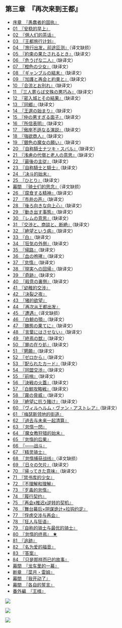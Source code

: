 ## 第三章　『再次来到王都』

- [序章　『愚蠢者的固执』](00.html)
- [01　『安稳的早上』](01.html)
- [02　『佣人们的茶话』](02.html)
- [03　『王都旅行计划』](03.html)
- [04　『旅行出发，前途叵测』](04.html)（译文缺损）
- [05　『約束の果たされるとき』](05.html)（缺译文）
- [06　『危うげな二人』](06.html)（缺译文）
- [07　『橙色の少女』](07.html)（缺译文）
- [08　『ギャンブルの結末』](08.html)（缺译文）
- [09　『加護と再会と約束と』](09.html)（缺译文）
- [10　『合流とお別れ』](10.html)（缺译文）
- [11　『三人寄らば文殊の悪巧み』](11.html)（缺译文）
- [12　『密入城とその結果』](12.html)（缺译文）
- [13　『同郷』](13.html)（缺译文）
- [14　『王選の始まり』](14.html)（缺译文）
- [15　『仲の悪すぎる面子』](15.html)（缺译文）
- [16　『所信表明』](16.html)（缺译文）
- [17　『傲岸不遜なる演説』](17.html)（缺译文）
- [18　『強欲商人』](18.html)（缺译文）
- [19　『銀色の魔女の願い』](19.html)（缺译文）
- [20　『自称騎士ナツキ・スバル』](20.html)（缺译文）
- [21　『浅慮の代償と老人の意思』](21.html)（缺译文）
- [22　『最後の主従』](22.html)（缺译文）
- [23　『自称騎士と騎士』](23.html)（缺译文）
- [24　『决斗的始末』](24.html)
- [25　『ひとり』](25.html)（缺译文）
- [幕間　『骑士们的思念』](85.html)（译文缺损）
- [26　『腐食する精神』](26.html)（缺译文）
- [27　『市井の声』](27.html)（缺译文）
- [28　『後ろ向きな向上心』](28.html)（缺译文）
- [29　『動き出す事態』](29.html)（缺译文）
- [30　『レムの意思』](30.html)（缺译文）
- [31　『交渉と、商談と、断絶』](31.html)（缺译文）
- [32　『絶望という病』](32.html)（缺译文）
- [33　『白』](33.html)（缺译文）
- [34　『狂気の外側』](34.html)（缺译文）
- [35　『帰路』](35.html)（缺译文）
- [36　『血の咆哮』](36.html)（缺译文）
- [37　『怠惰』](37.html)（缺译文）
- [38　『現実への回帰』](38.html)（缺译文）
- [39　『奇跡』](39.html)（缺译文）
- [40　『殺意の裏側』](40.html)（缺译文）
- [41　『幼稚的交涉』](41.html)
- [42　『決裂之夜』](42.html)
- [43　『猪的欲望』](43.html)
- [44　『再次从王都出发』](44.html)
- [45　『遭遇』](45.html)（译文缺损）
- [46　『白鯨の顎』](46.html)（缺译文）
- [47　『醜態の果てに』](47.html)（缺译文）
- [48　『言葉にはさせない』](48.html)（缺译文）
- [49　『終焉の獣』](49.html)（缺译文）
- [50　『罪の在り処』](50.html)（缺译文）
- [51　『懇願』](51.html)（缺译文）
- [52　『ゼロから』](52.html)（缺译文）
- [53　『配られたカード』](53.html)（缺译文）
- [54　『同盟交渉』](54.html)（缺译文）
- [55　『前哨』](55.html)（缺译文）
- [56　『決戦の火蓋』](56.html)（缺译文）
- [57　『白鯨攻略戦』](57.html)（缺译文）
- [58　『霧の脅威』](58.html)（缺译文）
- [59　『絶望に抗う賭け』](59.html)（缺译文）
- [60　『ヴィルヘルム・ヴァン・アストレア』](60.html)（缺译文）
- [61　『梅瑟斯领地的街道』](61.html)
- [62　『過去与未来一起清算』](62.html)
- [63　『怠惰一閃』](63.html)
- [64　『魔女教狩猎的始末』](64.html)
- [65　『怠惰的后果』](65.html)
- [66　『――战斗』](66.html)
- [67　『精灵骑士』](67.html)
- [68　『怠惰捕获战线』](68.html)（译文缺损）
- [69　『日々の欠片』](69.html)（缺译文）
- [70　『帰ってきた意味』](70.html)（缺译文）
- [71　『禁书库的少女』](71.html)
- [72　『不理解和理解』](72.html)
- [73　『歹毒的怠惰』](73.html)
- [74　『履行契约』](74.html)
- [75　『再会x推迟x逆转的契机』](75.html)
- [76　『舞台幕后×阴谋诡计×拉钩约定』](76.html)
- [77　『俘虏交涉与再会』](77.html)
- [78　『狂人与狂语』](78.html)
- [79　『自称的骑士与最优的骑士』](79.html)
- [80　『怠惰的终焉』 ★](80.html)
- [81　『追跡』](81.html)
- [82　『名为爱的福音』](82.html)
- [83　『答案』](83.html)
- [84　『只是那样而已的故事』](84.html)
- [幕間　『龙车里的一幕』](86.html)
- [断章　『菜月・雷姆』](87.html)
- [幕間　『我开动了』](88.html)
- [幕間　『各自的誓言』](89.html)
- [番外編　『王様』](90.html)

![](/res/img/article/chapter030/00-b.jpg)

![](/res/img/article/chapter030/00-c.jpg)

![](/res/img/article/chapter030/00-e.jpg)
